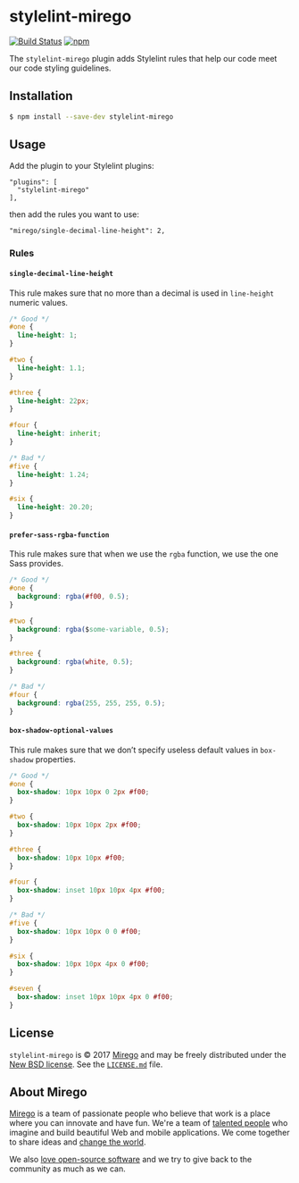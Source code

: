 # stylelint-mirego

[![Build Status](https://travis-ci.org/mirego/stylelint-mirego.svg?branch=master)](https://travis-ci.org/mirego/stylelint-mirego)
[![npm](https://img.shields.io/npm/v/stylelint-mirego.svg)](https://www.npmjs.com/package/stylelint-mirego)

The `stylelint-mirego` plugin adds Stylelint rules that help our code meet our code styling guidelines.

## Installation

```bash
$ npm install --save-dev stylelint-mirego
```

## Usage

Add the plugin to your Stylelint plugins:

```
"plugins": [
  "stylelint-mirego"
],
```

then add the rules you want to use:

```
"mirego/single-decimal-line-height": 2,
```

### Rules

#### `single-decimal-line-height`

This rule makes sure that no more than a decimal is used in `line-height` numeric values.

```css
/* Good */
#one {
  line-height: 1;
}

#two {
  line-height: 1.1;
}

#three {
  line-height: 22px;
}

#four {
  line-height: inherit;
}

/* Bad */
#five {
  line-height: 1.24;
}

#six {
  line-height: 20.20;
}
```

#### `prefer-sass-rgba-function`

This rule makes sure that when we use the `rgba` function, we use the one Sass provides.

```css
/* Good */
#one {
  background: rgba(#f00, 0.5);
}

#two {
  background: rgba($some-variable, 0.5);
}

#three {
  background: rgba(white, 0.5);
}

/* Bad */
#four {
  background: rgba(255, 255, 255, 0.5);
}
```

#### `box-shadow-optional-values`

This rule makes sure that we don’t specify useless default values in `box-shadow` properties.

```css
/* Good */
#one {
  box-shadow: 10px 10px 0 2px #f00;
}

#two {
  box-shadow: 10px 10px 2px #f00;
}

#three {
  box-shadow: 10px 10px #f00;
}

#four {
  box-shadow: inset 10px 10px 4px #f00;
}

/* Bad */
#five {
  box-shadow: 10px 10px 0 0 #f00;
}

#six {
  box-shadow: 10px 10px 4px 0 #f00;
}

#seven {
  box-shadow: inset 10px 10px 4px 0 #f00;
}
```

## License

`stylelint-mirego` is © 2017 [Mirego](http://www.mirego.com) and may be freely distributed under the [New BSD license](http://opensource.org/licenses/BSD-3-Clause).  See the [`LICENSE.md`](https://github.com/mirego/stylelint-mirego/blob/master/LICENSE.md) file.

## About Mirego

[Mirego](https://www.mirego.com/en) is a team of passionate people who believe that work is a place where you can innovate and have fun. We're a team of [talented people](https://life.mirego.com/en) who imagine and build beautiful Web and mobile applications. We come together to share ideas and [change the world](http://www.mirego.org/en).

We also [love open-source software](https://open.mirego.com) and we try to give back to the community as much as we can.

